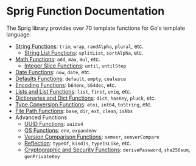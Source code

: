 # Sprig Function Documentation

The Sprig library provides over 70 template functions for Go's template language.

- [String Functions](string.html): `trim`, `wrap`, `randAlpha`, `plural`, etc.
  - [String List Functions](string_slice.html): `splitList`, `sortAlpha`, etc.
- [Math Functions](math.html): `add`, `max`, `mul`, etc.
  - [Integer Slice Functions](integer_slice.html): `until`, `untilStep`
- [Date Functions](date.html): `now`, `date`, etc.
- [Defaults Functions](defaults.html): `default`, `empty`, `coalesce`
- [Encoding Functions](encoding.html): `b64enc`, `b64dec`, etc.
- [Lists and List Functions](lists.html): `list`, `first`, `uniq`, etc.
- [Dictionaries and Dict Functions](dicts.html): `dict`, `hasKey`, `pluck`, etc.
- [Type Conversion Functions](conversion.html): `atoi`, `int64`, `toString`, etc.
- [File Path Functions](paths.html): `base`, `dir`, `ext`, `clean`, `isAbs`
- Advanced Functions
  - [UUID Functions](uuid.html): `uuidv4`
  - [OS Functions](os.html): `env`, `expandenv`
  - [Version Comparison Functions](semver.html): `semver`, `semverCompare`
  - [Reflection](reflection.html): `typeOf`, `kindIs`, `typeIsLike`, etc.
  - [Cryptographic and Security Functions](crypto.html): `derivePassword`, `sha256sum`, `genPrivateKey`


